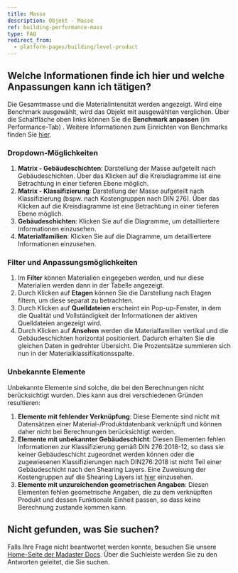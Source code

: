 ```yaml
---
title: Masse
description: Objekt - Masse
ref: building-performance-mass
type: FAQ
redirect_from:
  - platform-pages/building/level-product
---
```


## Welche Informationen finde ich hier und welche Anpassungen kann ich tätigen?
Die Gesamtmasse und die Materialintensität werden angezeigt. Wird eine Benchmark ausgewählt, wird das Objekt mit ausgewählten verglichen. 
Über die Schaltfläche oben links können Sie die **Benchmark anpassen** (im Performance-Tab) <iconify-icon inline icon='mdi-vector-polyline-edit'/>. Weitere Informationen zum Einrichten von Benchmarks finden Sie <a href="de/de/knowledge-base/stay-organized#verwalten-von-objekten" target="_blank">hier</a>.

### Dropdown-Möglichkeiten

1. **Matrix - Gebäudeschichten**: Darstellung der Masse aufgeteilt nach Gebäudeschichten. Über das Klicken auf die Kreisdiagramme ist eine Betrachtung in einer tieferen Ebene möglich.
1. **Matrix - Klassifizierung**: Darstellung der Masse aufgeteilt nach Klassifizierung (bspw. nach Kostengruppen nach DIN 276). Über das Klicken auf die Kreisdiagramme ist eine Betrachtung in einer tieferen Ebene möglich.
1. **Gebäudeschichten**: Klicken Sie auf die Diagramme, um detailliertere Informationen einzusehen.
1. **Materialfamilien**: Klicken Sie auf die Diagramme, um detailliertere Informationen einzusehen.

### Filter und Anpassungsmöglichkeiten
1. Im **Filter** <iconify-icon inline icon='mdi-filter-outline'/> können Materialien eingegeben werden, und nur diese Materialien werden dann in der Tabelle angezeigt.
1. Durch Klicken auf **Etagen** <iconify-icon inline icon='mdi-layers-search-outline'/> können Sie die Darstellung nach Etagen filtern, um diese separat zu betrachten.
1. Durch Klicken auf **Quelldateien** <iconify-icon inline icon='mdi-file-check-outline'/> erscheint ein Pop-up-Fenster, in dem die Qualität und Vollständigkeit der Informationen der aktiven Quelldateien angezeigt wird.
1. Durch Klicken auf **Ansehen** <iconify-icon inline icon='mdi-rotate-right-variant'/> werden die Materialfamilien vertikal und die Gebäudeschichten horizontal positioniert. Dadurch erhalten Sie die gleichen Daten in gedrehter Übersicht. Die Prozentsätze summieren sich nun in der Materialklassifikationsspalte.

### Unbekannte Elemente
Unbekannte Elemente sind solche, die bei den Berechnungen nicht berücksichtigt wurden. Dies kann aus drei verschiedenen Gründen resultieren:

1. **Elemente mit fehlender Verknüpfung**: Diese Elemente sind nicht mit Datensätzen einer Material-/Produktdatenbank verknüpft und können daher nicht bei Berechnungen berücksichtigt werden.
1. **Elemente mit unbekannter Gebäudeschicht**: Diesen Elementen fehlen Informationen zur Klassifizierung gemäß DIN 276:2018-12, so dass sie keiner Gebäudeschicht zugeordnet werden können oder die zugewiesenen Klassifizierungen nach DIN276:2018 ist nicht Teil einer Gebäudeschicht nach den Shearing Layers. Eine Zuweisung der Kostengruppen auf die Shearing Layers ist <a href="https://platform.madaster.com/admin/classifications/cd373c62-3c53-4bd0-bedb-0e77bd36d60a" target="">hier</a> einzusehen.
1. **Elemente mit unzureichenden geometrischen Angaben**: Diesen Elementen fehlen geometrische Angaben, die zu dem verknüpften Produkt und dessen Funktionale Einheit passen, so dass keine Berechnung zustande kommen kann.

## Nicht gefunden, was Sie suchen?
Falls Ihre Frage nicht beantwortet werden konnte, besuchen Sie unsere <a href="https://docs.madaster.com/de/de/" target="_blank">Home-Seite der Madaster Docs</a>. Über die Suchleiste werden Sie zu den Antworten geleitet, die Sie suchen.
